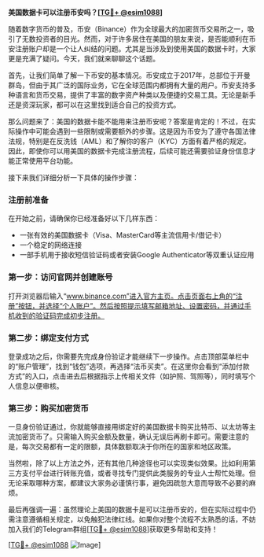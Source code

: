 **美国数据卡可以注册币安吗？[[TG💪+ @esim1088](https://t.me/s/esim1088)]**

随着数字货币的普及，币安（Binance）作为全球最大的加密货币交易所之一，吸引了无数投资者的目光。然而，对于许多居住在美国的朋友来说，是否能顺利在币安注册账户却是一个让人纠结的问题。尤其是当涉及到使用美国的数据卡时，大家更是充满了疑问。今天，我们就来聊聊这个话题。

首先，让我们简单了解一下币安的基本情况。币安成立于2017年，总部位于开曼群岛，但由于其广泛的国际业务，它在全球范围内都拥有大量的用户。币安支持多种语言和货币交易，提供了丰富的数字资产种类以及便捷的交易工具。无论是新手还是资深玩家，都可以在这里找到适合自己的投资方式。

那么问题来了：美国的数据卡能不能用来注册币安呢？答案是肯定的！不过，在实际操作中可能会遇到一些限制或需要额外的步骤。这是因为币安为了遵守各国法律法规，特别是在反洗钱（AML）和了解你的客户（KYC）方面有着严格的规定。因此，即使你可以用美国的数据卡完成注册流程，后续可能还需要验证身份信息才能正常使用平台功能。

接下来我们详细分析一下具体的操作步骤：

### 注册前准备

在开始之前，请确保你已经准备好以下几样东西：
- 一张有效的美国数据卡（Visa、MasterCard等主流信用卡/借记卡）
- 一个稳定的网络连接
- 一部手机用于接收短信验证码或者安装Google Authenticator等双重认证应用

### 第一步：访问官网并创建账号

打开浏览器后输入“www.binance.com”进入官方主页。点击页面右上角的“注册”按钮，并选择“个人账户”。然后按照提示填写邮箱地址、设置密码，并通过手机收到的验证码完成初步注册。

### 第二步：绑定支付方式

登录成功之后，你需要先完成身份验证才能继续下一步操作。点击顶部菜单栏中的“账户管理”，找到“钱包”选项，再选择“法币买卖”。在这里你会看到“添加付款方式”的入口，点击进去后根据指示上传相关文件（如护照、驾照等），同时填写个人信息以便审核。

### 第三步：购买加密货币

一旦身份验证通过，你就能够直接用绑定好的美国数据卡购买比特币、以太坊等主流加密货币了。只需输入购买金额及数量，确认无误后再刷卡即可。需要注意的是，每次交易都有一定的限额，具体数额取决于你所在的国家和地区政策。

当然啦，除了以上方法之外，还有其他几种途径也可以实现类似效果。比如利用第三方支付平台进行转账充值，或者寻找专门提供此类服务的专业人士帮忙处理。但无论采取哪种方案，都建议大家务必谨慎行事，避免因疏忽大意而导致不必要的麻烦。

最后再强调一遍：虽然理论上美国的数据卡是可以注册币安的，但在实际过程中仍需注意遵循相关规定，以免触犯法律红线。如果你对整个流程不太熟悉的话，不妨加入我们的Telegram群组[[TG💪+ @esim1088](https://t.me/s/esim1088)]获取更多帮助和支持！

[[TG💪+ @esim1088](https://t.me/s/esim1088) ![Image](https://i.postimg.cc/4NQfJmqS/Snipaste-2025-05-13-00-14-12.png)]